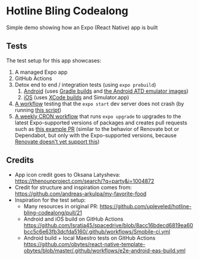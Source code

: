 # Hotline Bling Codealong

Simple demo showing how an Expo (React Native) app is built

## Tests

The test setup for this app showcases:

1. A managed Expo app
2. GitHub Actions
3. Detox end to end / integration tests (using `expo prebuild`)
   1. [Android](https://github.com/upleveled/hotline-bling-codealong/blob/main/.github/workflows/detox-android.yml) (uses [Gradle builds](https://github.com/upleveled/hotline-bling-codealong/blob/69527c96401cf138ef4b58b85daa36a902da06fe/detox.config.js#L35) and [the Android ATD emulator images](https://android-developers.googleblog.com/2021/10/whats-new-in-scalable-automated-testing.html#:~:text=Slimmer%20Emulator%20System%20Images))
   2. [iOS](https://github.com/upleveled/hotline-bling-codealong/blob/main/.github/workflows/detox-ios.yml) (uses [XCode builds](https://github.com/upleveled/hotline-bling-codealong/blob/69527c96401cf138ef4b58b85daa36a902da06fe/detox.config.js#L15) and Simulator.app)
4. [A workflow](https://github.com/upleveled/hotline-bling-codealong/blob/main/.github/workflows/expo-start-android.yml) testing that the `expo start` dev server does not crash (by running [this script](https://github.com/upleveled/hotline-bling-codealong/blob/main/scripts/test-expo-dev-server.sh))
5. [A weekly CRON workflow](https://github.com/upleveled/hotline-bling-codealong/blob/main/.github/workflows/cron-expo-install-new-versions.yml) that runs `expo upgrade` to upgrades to the latest Expo-supported versions of packages and creates pull requests such as [this example PR](https://github.com/upleveled/hotline-bling-codealong/pull/32) (similar to the behavior of Renovate bot or Dependabot, but only with the Expo-supported versions, because [Renovate doesn't yet support this](https://github.com/renovatebot/renovate/issues/7417))

## Credits

- App icon credit goes to Oksana Latysheva: https://thenounproject.com/search/?q=party&i=1004872
- Credit for structure and inspiration comes from: https://github.com/andreas-arkulpa/my-favorite-food
- Inspiration for the test setup:
  - Many resources in original PR: https://github.com/upleveled/hotline-bling-codealong/pull/21
  - Android and iOS build on GitHub Actions https://github.com/Isratja45/spacedrive/blob/8acc16bdecd6819ea60bcc5c6e63fb3dcfda5160/.github/workflows/Smobile-ci.yml
  - Android build + local Maestro tests on GitHub Actions https://github.com/obytes/react-native-template-obytes/blob/master/.github/workflows/e2e-android-eas-build.yml
